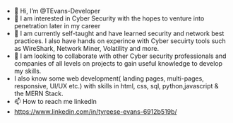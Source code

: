- 👋 Hi, I’m @TEvans-Developer
- 👀 I am interested in  Cyber Security with the hopes to venture into penetration later in my career
- 🌱 I am currently self-taught and have learned security and network best practices. I also have hands on experince with Cyber secuirty tools such as WireShark, Network Miner, Volatility and more.
- 💞️ I am looking to collaborate with other Cyber security professionals and companies of all levels on projects to gain useful knowledge to develop my skills.
- I also know some web development( landing pages, multi-pages, responsive, UI/UX etc.) with skills in html, css, sql, python,javascript & the MERN Stack. 
- 📫 How to reach me linkedln
- https://www.linkedin.com/in/tyreese-evans-6912b519b/

<!---
TEvans-Developer/TEvans-Developer is a ✨ special ✨ repository because its `README.md` (this file) appears on your GitHub profile.
You can click the Preview link to take a look at your changes.
--->
